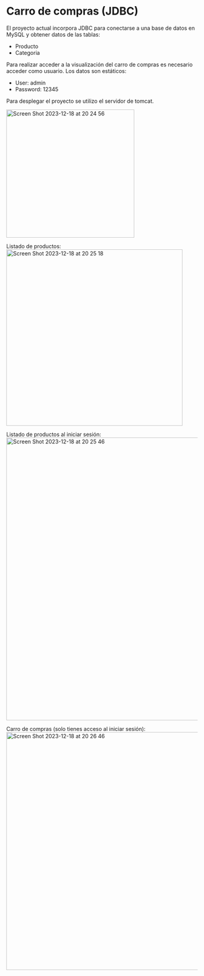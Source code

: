# Carro de compras (JDBC)
El proyecto actual incorpora JDBC para conectarse a una base de datos en MySQL y obtener datos de las tablas:
  * Producto
  * Categoria

Para realizar acceder a la visualización del carro de compras es necesario acceder como usuario. Los datos son estáticos:
  - User: admin
  - Password: 12345

Para desplegar el proyecto se utilizo el servidor de tomcat.

<img width="337" alt="Screen Shot 2023-12-18 at 20 24 56" src="https://github.com/JozRamirez10/Carro-de-compras-JDBC-/assets/101752395/4a4b64a3-93c0-432b-88fb-6e816b13ae67">

Listado de productos:
<img width="464" alt="Screen Shot 2023-12-18 at 20 25 18" src="https://github.com/JozRamirez10/Carro-de-compras-JDBC-/assets/101752395/d8e44d20-9906-4537-b6ad-3119252d0f6c">

Listado de productos al iniciar sesión:
<img width="744" alt="Screen Shot 2023-12-18 at 20 25 46" src="https://github.com/JozRamirez10/Carro-de-compras-JDBC-/assets/101752395/a12e3ab1-c6f3-4e37-a693-ecffe9af0b9d">

Carro de compras (solo tienes acceso al iniciar sesión):
<img width="626" alt="Screen Shot 2023-12-18 at 20 26 46" src="https://github.com/JozRamirez10/Carro-de-compras-JDBC-/assets/101752395/38c59495-6a35-43ca-9833-d3030c3a4f16">

